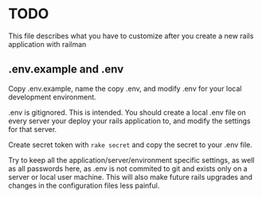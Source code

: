 # TODO

This file describes what you have to customize after you create a new rails application with railman

## .env.example and .env

Copy .env.example, name the copy .env, and modify .env for your local development environment. 

.env is gitignored. This is intended. You should create a local .env file on every server your deploy your rails application to, and modify the settings for that server. 

Create secret token with `rake secret` and copy the secret to your .env file.

Try to keep all the application/server/environment specific settings, as well as all passwords here, as .env is not commited to git and exists only on a server or local user machine. This will also make future rails upgrades and changes in the configuration files less painful.
 